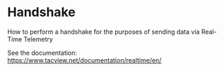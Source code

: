 # Handshake

How to perform a handshake for the purposes of sending data via Real-Time Telemetry

See the documentation: https://www.tacview.net/documentation/realtime/en/